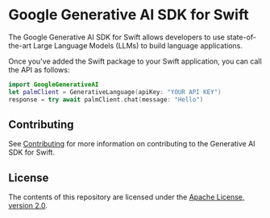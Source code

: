 # Google Generative AI SDK for Swift

The Google Generative AI SDK for Swift allows developers to use state-of-the-art Large Language Models (LLMs) to build language applications.

Once you've added the Swift package to your Swift application, you can call the API as follows:

```swift
import GoogleGenerativeAI
let palmClient = GenerativeLanguage(apiKey: "YOUR API KEY")
response = try await palmClient.chat(message: "Hello")
```

## Contributing

See [Contributing](docs/CONTRIBUTING.md) for more information on contributing to the Generative AI SDK for Swift.

## License

The contents of this repository are licensed under the
[Apache License, version 2.0](http://www.apache.org/licenses/LICENSE-2.0).
